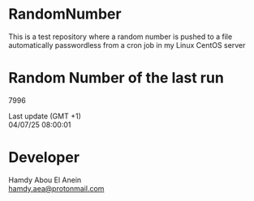 # RandomNumber    
This is a test repository where a random number is pushed to a file automatically passwordless from a cron job in my Linux CentOS server    
# Random Number of the last run   
7996
      
Last update (GMT +1)    
04/07/25 08:00:01
# Developer    
Hamdy Abou El Anein   
hamdy.aea@protonmail.com
